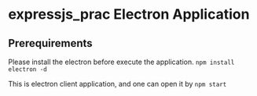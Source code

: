 # expressjs_prac Electron Application

## Prerequirements
Please install the electron before execute the application.
`npm install electron -d`

This is electron client application, and one can open it by `npm start`
